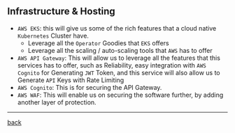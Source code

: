 ## Infrastructure & Hosting

* `AWS EKS`: this will give us some of the rich features that a cloud native `Kubernetes` Cluster have.
  * Leverage all the `Operator` Goodies that `EKS` offers
  * Leverage all the scaling / auto-scaling tools that `AWS` has to offer
* `AWS API Gateway`: This will allow us to leverage all the features that this services has to offer, such as Reliability, easy integration with `AWS Cognito` for Generating `JWT` Token, and this service will also allow us to Generate `API` Keys with Rate Limiting
* `AWS Cognito`: This is for securing the API Gateway.
* `AWS WAF`: This will enable us on securing the software further, by adding another layer of protection.

<hr/>

[back](./README.md)
